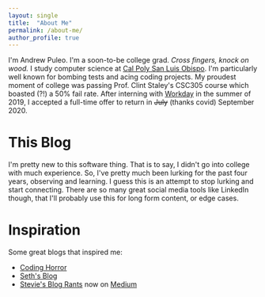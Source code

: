 ```yaml
---
layout: single
title:  "About Me"
permalink: /about-me/
author_profile: true
---
```

I'm Andrew Puleo. I'm a soon-to-be college grad. *Cross fingers, knock on wood.* I study computer science at [Cal Poly San Luis Obispo](https://www.calpoly.edu/). I'm particularly well known for bombing tests and acing coding projects. My proudest moment of college was passing Prof. Clint Staley's CSC305 course which boasted (?!) a 50% fail rate. After interning with [Workday](https://www.workday.com/en-us/homepage.html) in the summer of 2019, I accepted a full-time offer to return in ~~July~~ (thanks covid) September 2020.

# This Blog
I'm pretty new to this software thing. That is to say, I didn't go into college with much experience. So, I've pretty much been lurking for the past four years, observing and learning. I guess this is an attempt to stop lurking and start connecting. There are so many great social media tools like LinkedIn though, that I'll probably use this for long form content, or edge cases.

# Inspiration
Some great blogs that inspired me:
* [Coding Horror](https://blog.codinghorror.com/about-me/)
* [Seth's Blog](https://seths.blog/)
* [Stevie's Blog Rants](http://steve-yegge.blogspot.com/) now on [Medium](https://medium.com/@steve.yegge)
